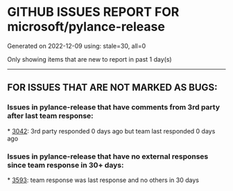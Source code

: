 
# GITHUB ISSUES REPORT FOR microsoft/pylance-release


Generated on 2022-12-09 using: stale=30, all=0


Only showing items that are new to report in past 1 day(s)


---

## FOR ISSUES THAT ARE NOT MARKED AS BUGS:


### Issues in pylance-release that have comments from 3rd party after last team response:


\* [3042](https://github.com/microsoft/pylance-release/issues/3042 "DOUBLE language server started in vscode with conda"): 3rd party responded 0 days ago but team last responded 0 days ago

### Issues in pylance-release that have no external responses since team response in 30+ days:


\* [3593](https://github.com/microsoft/pylance-release/issues/3593 "While making an website using django framework I encountered a sistuation to call the child model object the code is running fine but the"): team response was last response and no others in 30 days
